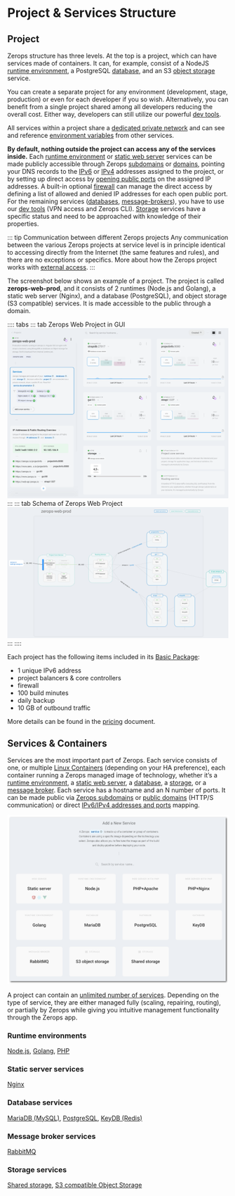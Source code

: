 # Project & Services Structure

## Project

Zerops structure has three levels. At the top is a project, which can have services made of containers. It can, for example, consist of a NodeJS [runtime environment](/documentation/services/runtimes.html), a PostgreSQL [database](/documentation/services/databases/postgresql.html), and an S3 [object storage](/documentation/services/storage.html) service.

You can create a separate project for any environment (development, stage, production) or even for each developer if you so wish. Alternatively, you can benefit from a single project shared among all developers reducing the overall cost. Either way, developers can still utilize our powerful [dev tools](/documentation/cli/vpn.html).

All services within a project share a [dedicated private network](/documentation/routing/routing-between-project-services.html) and can see and reference [environment variables](/documentation/environment-variables/how-to-access.html) from other services.

**By default, nothing outside the project can access any of the services inside.** Each [runtime environment](/documentation/services/runtimes.html) or [static web server](/documentation/services/static-servers.html) services can be made publicly accessible through Zerops [subdomains](/documentation/routing/zerops-subdomain.html) or [domains](/documentation/routing/using-your-domain.html), pointing your DNS records to the [IPv6](/documentation/routing/unique-ipv4-ipv6-addresses.html) or [IPv4](/documentation/overview/pricing.html#project-add-ons) addresses assigned to the project, or by setting up direct access by [opening public ports](/documentation/routing/access-through-ip-and-firewall.html) on the assigned IP addresses. A built-in optional [firewall](/documentation/routing/access-through-ip-and-firewall.html) can manage the direct access by defining a list of allowed and denied IP addresses for each open public port. For the remaining services ([databases](/documentation/services/databases.html), [message-brokers](/documentation/services/message-brokers.html)), you have to use our [dev tools](/documentation/cli/vpn.html) (VPN access and Zerops CLI). [Storage](/documentation/services/storage.html) services have a specific status and need to be approached with knowledge of their properties.

<!-- markdownlint-disable DOCSMD004 -->
::: tip Communication between different Zerops projects
Any communication between the various Zerops projects at service level is in principle identical to accessing directly from the Internet (the same features and rules), and there are no exceptions or specifics. More about how the Zerops project works with [external access](/documentation/overview/how-zerops-works-inside/typical-schemas-of-zerops-projects.html#with-external-access).
:::
<!-- markdownlint-enable DOCSMD004 -->

The screenshot below shows an example of a project. The project is called **zerops-web-prod**, and it consists of 2 runtimes (Node.js and Golang), a static web server (Nginx), and a database (PostgreSQL), and object storage (S3 compatible) services. It is made accessible to the public through a domain.

<!-- markdownlint-disable DOCSMD004 -->
:::: tabs
::: tab Zerops Web Project in GUI
![Zerops Web Project](./images/Zerops-Web-Production.png "Zerops Web Project in GUI")
:::
::: tab Schema of Zerops Web Project
![Zerops Web Project](./images/Zerops-Web-Production-Schema.png "Schema of Zerops Web Project")
:::
::::
<!-- markdownlint-enable DOCSMD004 -->

Each project has the following items included in its [Basic Package](/documentation/overview/pricing.html#projects):

* 1 unique IPv6 address
* project balancers & core controllers
* firewall
* 100 build minutes
* daily backup
* 10 GB of outbound traffic

More details can be found in the [pricing](/documentation/overview/pricing.html) document.

## Services & Containers

Services are the most important part of Zerops. Each service consists of one, or multiple [Linux Containers](https://linuxcontainers.org/#LXD) (depending on your HA preference), each container running a Zerops managed image of technology, whether it’s a [runtime environment](/documentation/services/runtimes.html), a [static web server](/documentation/services/static-servers.html), a [database](/documentation/services/databases.html), a [storage](/documentation/services/storage.html), or a [message broker](/documentation/services/storage.html). Each service has a hostname and an N number of ports. It can be made public via [Zerops subdomains](/documentation/routing/zerops-subdomain.html) or [public domains](/documentation/routing/using-your-domain.html) (HTTP/S communication) or direct [IPv6/IPv4 addresses and ports](/documentation/routing/access-through-ip-and-firewall.html) mapping.

![Services](./images/Zerops-Services-Catalogue.png "Available Services")

A project can contain an [unlimited number of services](/documentation/overview/made-for-developers.html#each-developer-should-have-his-own-account-no-artificial-pricing-boosting). Depending on the type of service, they are either managed fully (scaling, repairing, routing), or partially by Zerops while giving you intuitive management functionality through the Zerops app.

### Runtime environments

[Node.js](/documentation/services/runtimes/nodejs.html), [Golang](/documentation/services/runtimes/golang.html), [PHP](/documentation/services/runtimes/php.html)

### Static server services

[Nginx](/documentation/services/static-servers/nginx.html)

### Database services

[MariaDB (MySQL)](/documentation/services/databases/mariadb.html), [PostgreSQL](/documentation/services/databases/postgresql.html), [KeyDB (Redis)](/documentation/services/databases/keydb.html)

### Message broker services

[RabbitMQ](/documentation/services/message-brokers.html#rabbitmq)

### Storage services

[Shared storage](/documentation/services/storage.html#shared-storage), [S3 compatible Object Storage](/documentation/services/storage/s3.html)
